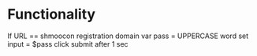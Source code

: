 # Functionality

If URL == shmoocon registration domain
    var pass = UPPERCASE word
    set input = $pass
    click submit after 1 sec
